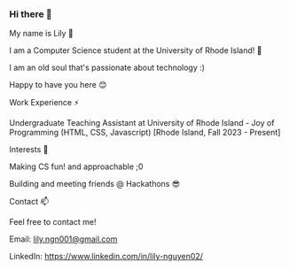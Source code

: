 ### Hi there 👋

My name is Lily 🌱

I am a Computer Science student at the University of Rhode Island! 🌊

I am an old soul that's passionate about technology :)

Happy to have you here 😊

Work Experience ⚡

Undergraduate Teaching Assistant at University of Rhode Island - Joy of Programming (HTML, CSS, Javascript) [Rhode Island, Fall 2023 - Present]

Interests 💬

Making CS fun! and approachable ;0

Building and meeting friends @ Hackathons 😎

Contact 📫

Feel free to contact me!

Email: lily.ngn001@gmail.com

LinkedIn: https://www.linkedin.com/in/lily-nguyen02/
<!--
**lily-n20/lily-n20** is a ✨ _special_ ✨ repository because its `README.md` (this file) appears on your GitHub profile.

Here are some ideas to get you started:

- 🔭 I’m currently working on ...
- 🌱 I’m currently learning ...
- 👯 I’m looking to collaborate on ...
- 🤔 I’m looking for help with ...
- 💬 Ask me about ...
- 📫 How to reach me: ...
- 😄 Pronouns: ...
- ⚡ Fun fact: ...
-->
